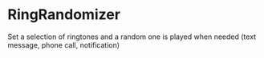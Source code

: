 # RingRandomizer
Set a selection of ringtones and a random one is played when needed (text message, phone call, notification)
